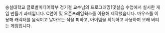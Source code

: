 숭실대학교 글로벌미디어학부 정기철 교수님의 프로그래밍1및실습 수업에서 실시한 게임 만들기 과제입니다. C언어 및 오픈프레임웍스를 이용해 제작했습니다. 마우스를 이용해 캐릭터를 움직이고 날아오는 적을 피하고, 아이템을 획득하고 사용하며 오래 버티는 게임입니다.
